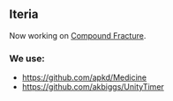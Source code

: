 ## Iteria
Now working on [Compound Fracture](https://store.steampowered.com/app/1460210/Compound_Fracture/).

### We use:
- https://github.com/apkd/Medicine
- https://github.com/akbiggs/UnityTimer
